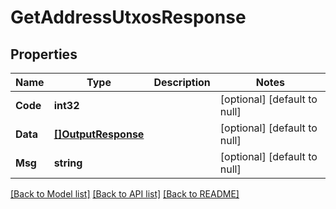 # GetAddressUtxosResponse

## Properties
Name | Type | Description | Notes
------------ | ------------- | ------------- | -------------
**Code** | **int32** |  | [optional] [default to null]
**Data** | [**[]OutputResponse**](OutputResponse.md) |  | [optional] [default to null]
**Msg** | **string** |  | [optional] [default to null]

[[Back to Model list]](../README.md#documentation-for-models) [[Back to API list]](../README.md#documentation-for-api-endpoints) [[Back to README]](../README.md)

